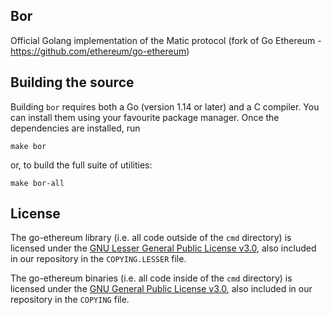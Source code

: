 ## Bor

Official Golang implementation of the Matic protocol (fork of Go Ethereum - https://github.com/ethereum/go-ethereum)

## Building the source

Building `bor` requires both a Go (version 1.14 or later) and a C compiler. You can install
them using your favourite package manager. Once the dependencies are installed, run

```shell
make bor
```

or, to build the full suite of utilities:

```shell
make bor-all
```

## License

The go-ethereum library (i.e. all code outside of the `cmd` directory) is licensed under the
[GNU Lesser General Public License v3.0](https://www.gnu.org/licenses/lgpl-3.0.en.html),
also included in our repository in the `COPYING.LESSER` file.

The go-ethereum binaries (i.e. all code inside of the `cmd` directory) is licensed under the
[GNU General Public License v3.0](https://www.gnu.org/licenses/gpl-3.0.en.html), also
included in our repository in the `COPYING` file.